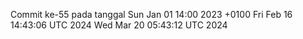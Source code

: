 Commit ke-55 pada tanggal Sun Jan 01 14:00 2023 +0100
Fri Feb 16 14:43:06 UTC 2024
Wed Mar 20 05:43:12 UTC 2024
